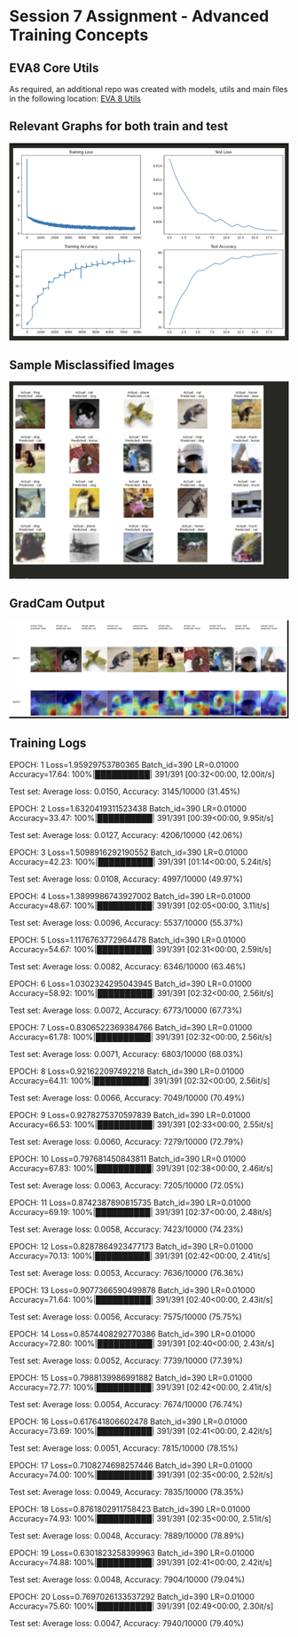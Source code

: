 # Session 7 Assignment - Advanced Training Concepts

## EVA8 Core Utils

As required, an additional repo was created with models, utils and main files in the following location: [EVA 8 Utils](https://github.com/shivam13juna/eva8_utils.git)


## Relevant Graphs for both train and test

![1676013610572](image/README/1676013610572.png)

## Sample Misclassified Images

![Misclassified](image/README/1676013671506.png)


## GradCam Output

![Grad Cam](image/README/1676013775055.png)
## Training Logs 

EPOCH: 1
Loss=1.95929753780365 Batch_id=390 LR=0.01000 Accuracy=17.64: 100%|██████████| 391/391 [00:32<00:00, 12.00it/s]  

Test set: Average loss: 0.0150, Accuracy: 3145/10000 (31.45%)

EPOCH: 2
Loss=1.6320419311523438 Batch_id=390 LR=0.01000 Accuracy=33.47: 100%|██████████| 391/391 [00:39<00:00,  9.95it/s]

Test set: Average loss: 0.0127, Accuracy: 4206/10000 (42.06%)

EPOCH: 3
Loss=1.5098916292190552 Batch_id=390 LR=0.01000 Accuracy=42.23: 100%|██████████| 391/391 [01:14<00:00,  5.24it/s]

Test set: Average loss: 0.0108, Accuracy: 4997/10000 (49.97%)

EPOCH: 4
Loss=1.3899986743927002 Batch_id=390 LR=0.01000 Accuracy=48.67: 100%|██████████| 391/391 [02:05<00:00,  3.11it/s]

Test set: Average loss: 0.0096, Accuracy: 5537/10000 (55.37%)

EPOCH: 5
Loss=1.1176763772964478 Batch_id=390 LR=0.01000 Accuracy=54.67: 100%|██████████| 391/391 [02:31<00:00,  2.59it/s]

Test set: Average loss: 0.0082, Accuracy: 6346/10000 (63.46%)

EPOCH: 6
Loss=1.0302324295043945 Batch_id=390 LR=0.01000 Accuracy=58.92: 100%|██████████| 391/391 [02:32<00:00,  2.56it/s]

Test set: Average loss: 0.0072, Accuracy: 6773/10000 (67.73%)

EPOCH: 7
Loss=0.8306522369384766 Batch_id=390 LR=0.01000 Accuracy=61.78: 100%|██████████| 391/391 [02:32<00:00,  2.56it/s]

Test set: Average loss: 0.0071, Accuracy: 6803/10000 (68.03%)

EPOCH: 8
Loss=0.921622097492218 Batch_id=390 LR=0.01000 Accuracy=64.11: 100%|██████████| 391/391 [02:32<00:00,  2.56it/s] 

Test set: Average loss: 0.0066, Accuracy: 7049/10000 (70.49%)

EPOCH: 9
Loss=0.9278275370597839 Batch_id=390 LR=0.01000 Accuracy=66.53: 100%|██████████| 391/391 [02:33<00:00,  2.55it/s]

Test set: Average loss: 0.0060, Accuracy: 7279/10000 (72.79%)

EPOCH: 10
Loss=0.797681450843811 Batch_id=390 LR=0.01000 Accuracy=67.83: 100%|██████████| 391/391 [02:38<00:00,  2.46it/s] 

Test set: Average loss: 0.0063, Accuracy: 7205/10000 (72.05%)

EPOCH: 11
Loss=0.8742387890815735 Batch_id=390 LR=0.01000 Accuracy=69.19: 100%|██████████| 391/391 [02:37<00:00,  2.48it/s]

Test set: Average loss: 0.0058, Accuracy: 7423/10000 (74.23%)

EPOCH: 12
Loss=0.8287864923477173 Batch_id=390 LR=0.01000 Accuracy=70.13: 100%|██████████| 391/391 [02:42<00:00,  2.41it/s]

Test set: Average loss: 0.0053, Accuracy: 7636/10000 (76.36%)

EPOCH: 13
Loss=0.9077366590499878 Batch_id=390 LR=0.01000 Accuracy=71.64: 100%|██████████| 391/391 [02:40<00:00,  2.43it/s]

Test set: Average loss: 0.0056, Accuracy: 7575/10000 (75.75%)

EPOCH: 14
Loss=0.8574408292770386 Batch_id=390 LR=0.01000 Accuracy=72.80: 100%|██████████| 391/391 [02:40<00:00,  2.43it/s]

Test set: Average loss: 0.0052, Accuracy: 7739/10000 (77.39%)

EPOCH: 15
Loss=0.7988139986991882 Batch_id=390 LR=0.01000 Accuracy=72.77: 100%|██████████| 391/391 [02:42<00:00,  2.41it/s]

Test set: Average loss: 0.0054, Accuracy: 7674/10000 (76.74%)

EPOCH: 16
Loss=0.617641806602478 Batch_id=390 LR=0.01000 Accuracy=73.69: 100%|██████████| 391/391 [02:41<00:00,  2.42it/s] 

Test set: Average loss: 0.0051, Accuracy: 7815/10000 (78.15%)

EPOCH: 17
Loss=0.7108274698257446 Batch_id=390 LR=0.01000 Accuracy=74.00: 100%|██████████| 391/391 [02:35<00:00,  2.52it/s]

Test set: Average loss: 0.0049, Accuracy: 7835/10000 (78.35%)

EPOCH: 18
Loss=0.8761802911758423 Batch_id=390 LR=0.01000 Accuracy=74.93: 100%|██████████| 391/391 [02:35<00:00,  2.51it/s]

Test set: Average loss: 0.0048, Accuracy: 7889/10000 (78.89%)

EPOCH: 19
Loss=0.6301823258399963 Batch_id=390 LR=0.01000 Accuracy=74.88: 100%|██████████| 391/391 [02:41<00:00,  2.42it/s] 

Test set: Average loss: 0.0048, Accuracy: 7904/10000 (79.04%)

EPOCH: 20
Loss=0.7697026133537292 Batch_id=390 LR=0.01000 Accuracy=75.60: 100%|██████████| 391/391 [02:49<00:00,  2.30it/s] 

Test set: Average loss: 0.0047, Accuracy: 7940/10000 (79.40%)